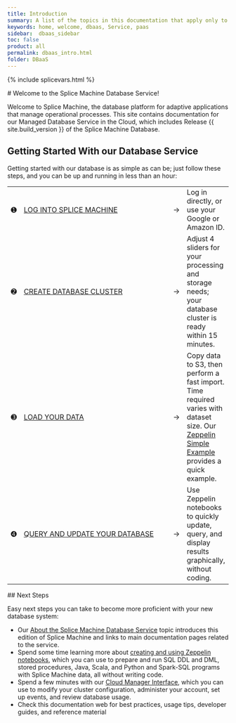 ```yaml
---
title: Introduction
summary: A list of the topics in this documentation that apply only to our database-as-a-service; these topics do not apply to our on-premise product product.
keywords: home, welcome, dbaas, Service, paas
sidebar:  dbaas_sidebar
toc: false
product: all
permalink: dbaas_intro.html
folder: DBaaS
---
```

{% include splicevars.html %} <section>
<div class="TopicContent" data-swiftype-index="true" markdown="1">
# Welcome to the Splice Machine Database Service!

Welcome to Splice Machine, the database platform for adaptive
applications that manage operational processes. This site contains
documentation for our <span class="ConsoleLink">Managed Database Service
in the Cloud</span>, which includes Release {{ site.build_version }} of the Splice Machine Database.

## Getting Started With our Database Service

Getting started with our database is as simple as can be; just follow
these steps, and you can be up and running in less than an hour:

<table class="noBorder">
                <col />
                <col width="350px" />
                <col />
				<col />
                <tbody>
                    <tr>
                        <td class="DbaasIntroNum">➊</td>
                        <td class="DbaasIntroStep"><a href="dbaas_cm_login.html">LOG INTO SPLICE MACHINE</a></td>
						<td class="DbaasIntroArrow">→</td>
                        <td class="DbaasIntroDesc">Log in directly, or use your Google or Amazon ID.</td>
                    </tr>
					<tr>
                        <td class="DbaasIntroNum">➋</td>
                        <td class="DbaasIntroStep"><a href="dbaas_cm_initialstartup.html">CREATE DATABASE CLUSTER</a></td>
						<td class="DbaasIntroArrow">→</td>
                        <td class="DbaasIntroDesc">Adjust 4 sliders for your processing and storage needs; your database cluster is ready within 15 minutes.</td>
                    </tr>
                    <tr>
                        <td class="DbaasIntroNum">➌</td>
                        <td class="DbaasIntroStep"><a href="dbaas_zep_simple.html">LOAD YOUR DATA</a></td>
						<td class="DbaasIntroArrow">→</td>
                        <td class="DbaasIntroDesc">Copy data to S3, then perform a fast import. Time required varies with dataset size. Our <a href="dbaas_zep_simple.html">Zeppelin Simple Example</a> provides a quick example.</td>
                    </tr>
                    <tr>
                        <td class="DbaasIntroNum">➍</td>
                        <td class="DbaasIntroStep"><a href="dbaas_zep_getstarted.html">QUERY AND UPDATE YOUR DATABASE</a></td>
						<td class="DbaasIntroArrow">→</td>
                        <td class="DbaasIntroDesc">Use Zeppelin notebooks to quickly update, query, and display results graphically, without coding.</td>
                    </tr>
                </tbody>
            </table>
## Next Steps

Easy next steps you can take to become more proficient with your new
database system:

* Our [About the Splice Machine Database Service](dbaas_about.html)
  topic introduces this edition of Splice Machine and links to main
  documentation pages related to the service.
* Spend some time learning more about [creating and using Zeppelin
  notebooks](dbaas_zep_getstarted.html), which you can use to prepare
  and run SQL DDL and DML, stored procedures, Java, Scala, and Python
  and Spark-SQL programs with Splice Machine data, all without writing
  code.
* Spend a few minutes with our [Cloud Manager
  Interface](dbaas_cm_intro.html), which you can use to modify your
  cluster configuration, administer your account, set up events, and
  review database usage.
* Check this documentation web for best practices, usage tips, developer
  guides, and reference material

</div>
</section>
